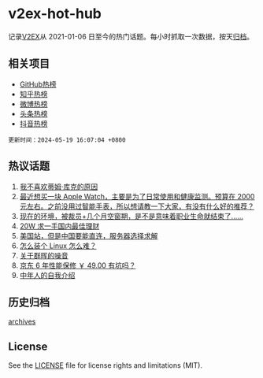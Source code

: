 # v2ex-hot-hub

 记录[V2EX](https://www.v2ex.com/)从 2021-01-06 日至今的热门话题。每小时抓取一次数据，按天[归档](archives)。
 
 ## 相关项目

- [GitHub热榜](https://github.com/it985/github-hot-hub)
- [知乎热榜](https://github.com/it985/zhihu-hot-hub)
- [微博热榜](https://github.com/it985/weibo-hot-hub)
- [头条热榜](https://github.com/it985/toutiao-hot-hub)
- [抖音热榜](https://github.com/it985/douyin-hot-hub)


 `更新时间：2024-05-19 16:07:04 +0800`

## 热议话题

1. [我不喜欢蒂姆·库克的原因](https://www.v2ex.com/t/1041931)
1. [最近想买一块 Apple Watch，主要是为了日常使用和健康监测。预算在 2000 元左右。之前没用过智能手表，所以想请教一下大家，有没有什么好的推荐？](https://www.v2ex.com/t/1041948)
1. [现在的环境，被裁员+几个月空窗期，是不是意味着职业生命就结束了……](https://www.v2ex.com/t/1041899)
1. [20W 求一手国内最佳理财](https://www.v2ex.com/t/1041974)
1. [美国站，但是中国要能直连，服务器选择求解](https://www.v2ex.com/t/1041874)
1. [怎么装个 Linux 怎么难？](https://www.v2ex.com/t/1041920)
1. [关于群晖的噪音](https://www.v2ex.com/t/1041936)
1. [京东 6 年性能保修 ￥ 49.00 有坑吗？](https://www.v2ex.com/t/1041953)
1. [中年人的自我介绍](https://www.v2ex.com/t/1041854)

## 历史归档

[archives](archives)

## License

See the [LICENSE](LICENSE) file for license rights and limitations (MIT).
